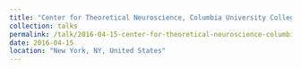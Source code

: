 ```yaml
---
title: "Center for Theoretical Neuroscience, Columbia University College of Physicians and Surgeons"
collection: talks
permalink: /talk/2016-04-15-center-for-theoretical-neuroscience-columbia-university-college-of-physicians-and-surgeons
date: 2016-04-15
location: "New York, NY, United States"
---
```

